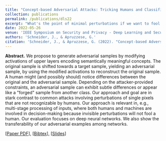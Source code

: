 ```yaml
---
title: "Concept-based Adversarial Attacks: Tricking Humans and Classifiers Alike"
collection: publications
permalink: /publications/dls22
excerpt: "What's the point of minimal perturbations if we want to fool humans?"
date: 2022-05-26
venue: 'IEEE Symposium on Security and Privacy - Deep Learning and Security Workshop'
authors: 'Schneider, J., & Apruzzese, G.'
citation: 'Schneider, J., & Apruzzese, G. (2022). "Concept-based Adversarial Attacks: Tricking Humans and Classifiers Alike." In <i>IEEE Symposium on Security and Privacy Workshops</i>.'
---
```

<b>Abstract.</b> We propose to generate adversarial samples by modifying activations of upper layers encoding semantically meaningful concepts. The original sample is shifted towards a target sample, yielding an adversarial sample, by using the modified activations to reconstruct the original sample. A human might (and possibly should) notice differences between the original and the adversarial sample. Depending on the attacker-provided constraints, an adversarial sample can exhibit subtle differences or appear like a "forged" sample from another class. Our approach and goal are in stark contrast to common attacks involving perturbations of single pixels that are not recognizable by humans. Our approach is relevant in, e.g., multi-stage processing of inputs, where both humans and machines are involved in decision-making because invisible perturbations will not fool a human. Our evaluation focuses on deep neural networks. We also show the transferability of our adversarial examples among networks.

[[Paper PDF](https://gioapru.github.io/files/papers/dls22/dls22.pdf)], [[Bibtex](https://gioapru.github.io/files/papers/dls22/dls22.bib)], [[Slides](https://gioapru.github.io/files/papers/dls22/dls22_slides.pdf)]